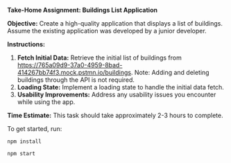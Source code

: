 **Take-Home Assignment: Buildings List Application**

**Objective:** Create a high-quality application that displays a list of buildings. Assume the existing application was developed by a junior developer.

**Instructions:**

1. **Fetch Initial Data:** Retrieve the initial list of buildings from https://765a09d9-37a0-4959-8bad-414267bb74f3.mock.pstmn.io/buildings. Note: Adding and deleting buildings through the API is not required.
2. **Loading State:** Implement a loading state to handle the initial data fetch.
3. **Usability Improvements:** Address any usability issues you encounter while using the app.

**Time Estimate:** This task should take approximately 2-3 hours to complete.

To get started, run:

```shell
npm install
```
```shell
npm start
```
